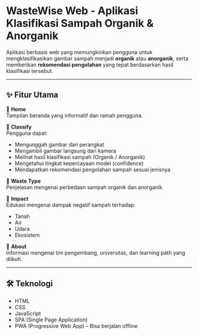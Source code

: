 # WasteWise Web - Aplikasi Klasifikasi Sampah Organik & Anorganik

Aplikasi berbasis web yang memungkinkan pengguna untuk mengklasifikasikan gambar sampah menjadi **organik** atau **anorganik**, serta memberikan **rekomendasi pengolahan** yang tepat berdasarkan hasil klasifikasi tersebut.

---
## ✨ Fitur Utama

🔹 **Home**  
Tampilan beranda yang informatif dan ramah pengguna.

🔹 **Classify**  
Pengguna dapat:
- Mengunggah gambar dari perangkat
- Mengambil gambar langsung dari kamera
- Melihat hasil klasifikasi sampah (Organik / Anorganik)
- Mengetahui tingkat kepercayaan model (confidence)
- Mendapatkan rekomendasi pengolahan sampah sesuai jenisnya

🔹 **Waste Type**  
Penjelasan mengenai perbedaan sampah organik dan anorganik.

🔹 **Impact**  
Edukasi mengenai dampak negatif sampah terhadap:
- Tanah
- Air
- Udara
- Ekosistem

🔹 **About**  
Informasi mengenai tim pengembang, universitas, dan learning path yang diikuti.

---
## 🛠️ Teknologi

- HTML
- CSS
- JavaScript 
- SPA (Single Page Application)
- PWA (Progressive Web App) – Bisa berjalan offline

